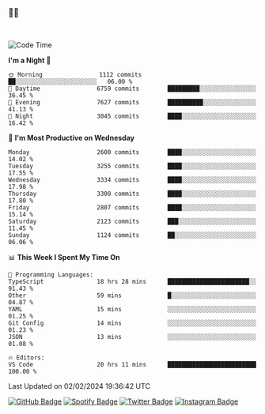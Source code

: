 ### 🤙🍺

<!-- <a href="https://github-readme-stats.vercel.app/api?username=hzak2xx&count_private=true&show_icons=true&theme=dracula">
  <img align="center" src="https://github-readme-stats.vercel.app/api?username=hzak2xx&count_private=true&show_icons=true&theme=dracula" />
</a>
</br> -->
</br>

<!--START_SECTION:waka-->
![Code Time](http://img.shields.io/badge/Code%20Time-3%2C026%20hrs%2036%20mins-blue)

**I'm a Night 🦉** 

```text
🌞 Morning                1112 commits        ██░░░░░░░░░░░░░░░░░░░░░░░   06.00 % 
🌆 Daytime                6759 commits        █████████░░░░░░░░░░░░░░░░   36.45 % 
🌃 Evening                7627 commits        ██████████░░░░░░░░░░░░░░░   41.13 % 
🌙 Night                  3045 commits        ████░░░░░░░░░░░░░░░░░░░░░   16.42 % 
```
📅 **I'm Most Productive on Wednesday** 

```text
Monday                   2600 commits        ████░░░░░░░░░░░░░░░░░░░░░   14.02 % 
Tuesday                  3255 commits        ████░░░░░░░░░░░░░░░░░░░░░   17.55 % 
Wednesday                3334 commits        ████░░░░░░░░░░░░░░░░░░░░░   17.98 % 
Thursday                 3300 commits        ████░░░░░░░░░░░░░░░░░░░░░   17.80 % 
Friday                   2807 commits        ████░░░░░░░░░░░░░░░░░░░░░   15.14 % 
Saturday                 2123 commits        ███░░░░░░░░░░░░░░░░░░░░░░   11.45 % 
Sunday                   1124 commits        ██░░░░░░░░░░░░░░░░░░░░░░░   06.06 % 
```


📊 **This Week I Spent My Time On** 

```text
💬 Programming Languages: 
TypeScript               18 hrs 28 mins      ███████████████████████░░   91.43 % 
Other                    59 mins             █░░░░░░░░░░░░░░░░░░░░░░░░   04.87 % 
YAML                     15 mins             ░░░░░░░░░░░░░░░░░░░░░░░░░   01.25 % 
Git Config               14 mins             ░░░░░░░░░░░░░░░░░░░░░░░░░   01.23 % 
JSON                     13 mins             ░░░░░░░░░░░░░░░░░░░░░░░░░   01.08 % 

🔥 Editors: 
VS Code                  20 hrs 11 mins      █████████████████████████   100.00 % 
```


 Last Updated on 02/02/2024 19:36:42 UTC
<!--END_SECTION:waka-->

[![GitHub Badge](https://img.shields.io/badge/GitHub-100000?style=for-the-badge&logo=github&logoColor=white)](https://github.com/hzak2xx)
[![Spotify Badge](https://img.shields.io/badge/Spotify-1ED760?&style=for-the-badge&logo=spotify&logoColor=white)](https://open.spotify.com/user/uf90s6sbbh75a1mt44clkhkvf)
[![Twitter Badge](https://img.shields.io/badge/Twitter-1DA1F2?style=for-the-badge&logo=twitter&logoColor=white)](https://twitter.com/hzak2xx)
[![Instagram Badge](https://img.shields.io/badge/Instagram-E4405F?style=for-the-badge&logo=instagram&logoColor=white)](https://www.instagram.com/hzak2xx/)
